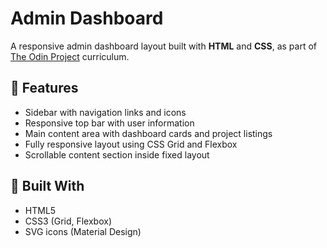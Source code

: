 # Admin Dashboard

A responsive admin dashboard layout built with **HTML** and **CSS**, as part of [The Odin Project](https://www.theodinproject.com/) curriculum.

## 🚀 Features

- Sidebar with navigation links and icons  
- Responsive top bar with user information  
- Main content area with dashboard cards and project listings  
- Fully responsive layout using CSS Grid and Flexbox  
- Scrollable content section inside fixed layout

## 🧱 Built With

- HTML5
- CSS3 (Grid, Flexbox)
- SVG icons (Material Design)